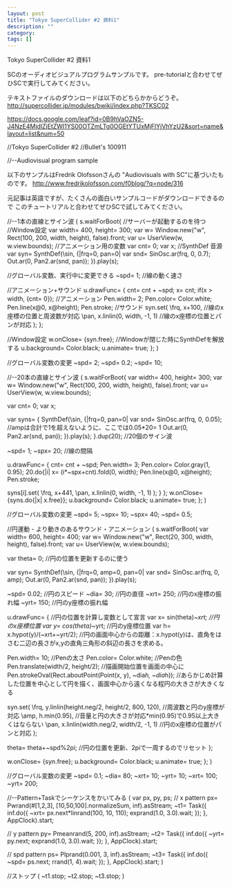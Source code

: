 ```yaml
---
layout: post
title: "Tokyo SuperCollider #2 資料1"
description: ""
category: 
tags: []
---
```

 


Tokyo SuperCollider #2 資料1

SCのオーディオビジュアルプログラムサンプルです。
pre-tutorialと合わせてぜひSCで実行してみてください。

テキストファイルのダウンロードは以下のどちらかからどうぞ。
http://supercollider.jp/modules/bwiki/index.php?TKSC02


https://docs.google.com/leaf?id=0B9hVaOZN5-J4NzE4MjdlZjEtZWI1YS00OTZmLTg0OGEtYTUxMjFlYjVhYzU2&sort=name&layout=list&num=50



//Tokyo SuperCollider #2
//Bullet's 100911

//--Audiovisual program sample

以下のサンプルはFredrik Olofssonさんの
"Audiovisuals with SC"に基づいたものです。
http://www.fredrikolofsson.com/f0blog/?q=node/316

元記事は英語ですが、たくさんの面白いサンプルコードがダウンロードできるので
このチュートリアルと合わせてぜひSCで試してみてください。




//--1本の直線とサイン波 
( 
s.waitForBoot{ //サーバーが起動するのを待つ
 //Window設定
 var width= 400, height= 300;
 var w= Window.new("w", Rect(100, 200, width, height), false).front;
 var u= UserView(w, w.view.bounds);
 //アニメーション用の変数
 var cnt= 0;
 var x;
 //SynthDef 音源
 var syn= SynthDef(\sin, {|frq=0, pan=0|
  var snd= SinOsc.ar(frq, 0, 0.7);
  Out.ar(0, Pan2.ar(snd, pan));
 }).play(s);
 
 //グローバル変数、実行中に変更できる
 ~spd= 1; //線の動く速さ
 
 //アニメーション+サウンド
 u.drawFunc= {
  cnt= cnt + ~spd;
  x= cnt;
  if(x > width, {cnt= 0});
  //アニメーション
  Pen.width= 2;
  Pen.color= Color.white;
  Pen.line(x@0, x@height);
  Pen.stroke;
  //サウンド
  syn.set(
   \frq, x+100, //線のx座標の位置と周波数が対応
   \pan, x.linlin(0, width, -1, 1) //線のx座標の位置とパンが対応
  );
 };
 
 //Window設定
 w.onClose= {syn.free}; //Windowが閉じた時にSynthDefを解放する
 u.background= Color.black;
 u.animate= true;
};
)

//グローバル変数の変更
~spd= 2;
~spd= 0.2;
~spd= 10;



//--20本の直線とサイン波
(
s.waitForBoot{
 var width= 400, height= 300;
 var w= Window.new("w", Rect(100, 200, width, height), false).front;
 var u= UserView(w, w.view.bounds);

 var cnt= 0;
 var x;

 var syns= { 
  SynthDef(\sin, {|frq=0, pan=0|
   var snd= SinOsc.ar(frq, 0, 0.05); //ampは合計で1を超えないように、ここでは0.05*20= 1
   Out.ar(0, Pan2.ar(snd, pan));
  }).play(s);
 }.dup(20); //20個のサイン波
 
 ~spd= 1;
 ~spx= 20; //線の間隔
 
 u.drawFunc= {
  cnt= cnt + ~spd;
  Pen.width= 3;
  Pen.color= Color.gray(1, 0.95);
  20.do{|i|
   x= (i*~spx+cnt).fold(0, width);
   Pen.line(x@0, x@height);
   Pen.stroke;
   
   syns[i].set(
    \frq, x+441,
    \pan, x.linlin(0, width, -1, 1)
   );
  }
 };
 w.onClose= {syns.do{|x| x.free}};
 u.background= Color.black;
 u.animate= true;
};
)

//グローバル変数の変更
~spd= 5;
~spx= 10;
~spx= 40;
~spd= 0.5;


//円運動 - より動きのあるサウンド・アニメーション
(
s.waitForBoot{
 var width= 600, height= 400;
 var w= Window.new("w", Rect(20, 300, width, height), false).front;
 var u= UserView(w, w.view.bounds);
 
 var theta= 0; //円の位置を更新するのに使う
 
 var syn= SynthDef(\sin, {|frq=0, amp=0, pan=0|
  var snd= SinOsc.ar(frq, 0, amp);
  Out.ar(0, Pan2.ar(snd, pan));
 }).play(s);
 
 ~spd= 0.02; //円のスピード
 ~dia= 30; //円の直径
 ~xrt= 250; //円のx座標の振れ幅
 ~yrt= 150; //円のy座標の振れ幅
 
 u.drawFunc= {
  //円の位置を計算し変数として宣言
  var x= sin(theta)*~xrt; //円のx座標位置
  var y= cos(theta)*~yrt; //円のy座標位置
  var h= x.hypot(y)/(~xrt+~yrt/2); //円の画面中心からの距離：x.hypot(y)は、直角をはさむ二辺の長さがx,yの直角三角形の斜辺の長さを求める。
  
  Pen.width= 10; //Penの太さ
  Pen.color= Color.white; //Penの色
  Pen.translate(width/2, height/2); //描画開始位置を画面の中心に
  Pen.strokeOval(Rect.aboutPoint(Point(x, y), ~dia*h, ~dia*h)); //あらかじめ計算した位置を中心として円を描く、画面中心から遠くなる程円の大きさが大きくなる
  
  syn.set(
   \frq, y.linlin(height.neg/2, height/2, 800, 120), //周波数と円のy座標が対応
   \amp, h.min(0.95), //音量と円の大きさが対応*min(0.95)で0.95以上大きくはならない
   \pan, x.linlin(width.neg/2, width/2, -1, 1) //円のx座標の位置がパンと対応
  );
 
  theta= theta+~spd%2pi; //円の位置を更新、2piで一周するのでリセット
 };
 
 w.onClose= {syn.free};
 u.background= Color.black;
 u.animate= true;
};
)

//グローバル変数の変更
~spd= 0.1;
~dia= 80;
~xrt= 10;
~yrt= 10;
~xrt= 100;
~yrt= 200;

//--Pattern+Taskでシーケンスをかいてみる
(
var px, py, ps;
// x pattern
px= Pwrand(#[1,2,3], [10,50,100].normalizeSum, inf).asStream;
~t1= Task({
  inf.do({
   ~xrt= px.next*linrand(100, 10, 110); 
   exprand(1.0, 3.0).wait;
   });
 }, AppClock).start;


// y pattern
py=  Pmeanrand(5, 200, inf).asStream;
~t2= Task({
  inf.do({
   ~yrt= py.next;
   exprand(1.0, 3.0).wait;
   });
 }, AppClock).start;


// spd pattern
ps= Plprand(0.001, 3, inf).asStream;
~t3= Task({
  inf.do({
   ~spd= ps.next; 
   rrand(1, 4).wait;
   });
 }, AppClock).start;
)

//ストップ
(
~t1.stop;
~t2.stop;
~t3.stop;
)
